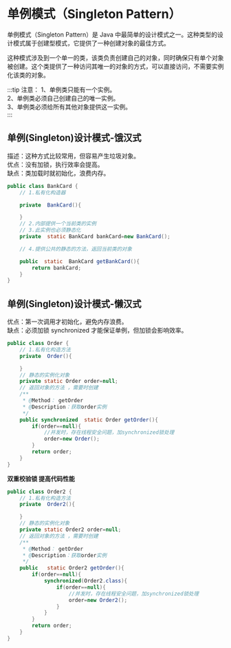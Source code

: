 
# 单例模式（Singleton Pattern）
单例模式（Singleton Pattern）是 Java 中最简单的设计模式之一。这种类型的设计模式属于创建型模式，它提供了一种创建对象的最佳方式。

这种模式涉及到一个单一的类，该类负责创建自己的对象，同时确保只有单个对象被创建。这个类提供了一种访问其唯一的对象的方式，可以直接访问，不需要实例化该类的对象。

:::tip 注意：
1、单例类只能有一个实例。  
2、单例类必须自己创建自己的唯一实例。  
3、单例类必须给所有其他对象提供这一实例。  
:::

## 单例(Singleton)设计模式-饿汉式

描述：这种方式比较常用，但容易产生垃圾对象。  
优点：没有加锁，执行效率会提高。  
缺点：类加载时就初始化，浪费内存。  

```java
public class BankCard {
    // 1.私有化构造器

    private  BankCard(){

    }
    // 2.内部提供一个当前类的实例
    // 3.此实例也必须静态化
    private  static BankCard bankCard=new BankCard();

    // 4.提供公共的静态的方法，返回当前类的对象

    public  static  BankCard getBankCard(){
        return bankCard;
    }
}
```

## 单例(Singleton)设计模式-懒汉式

优点：第一次调用才初始化，避免内存浪费。  
缺点：必须加锁 synchronized 才能保证单例，但加锁会影响效率。  

```java
public class Order {
    // 1.私有化构造方法
    private  Order(){

    }
    // 静态的实例化对象
    private static Order order=null;
    // 返回对象的方法 ，需要时创建
    /**
     * @Method： getOrder
     * @Description：获取order实例
     */
    public synchronized  static Order getOrder(){
        if(order==null){
            //并发时，存在线程安全问题，加synchronized锁处理
            order=new Order();
        }
        return order;
    }
}
```

**双重校验锁 提高代码性能**

```java
public class Order2 {
    // 1.私有化构造方法
    private  Order2(){

    }
    // 静态的实例化对象
    private static Order2 order=null;
    // 返回对象的方法 ，需要时创建
    /**
     * @Method： getOrder
     * @Description：获取order实例
     */
    public   static Order2 getOrder(){
        if(order==null){
            synchronized(Order2.class){
                if(order==null){
                    //并发时，存在线程安全问题，加synchronized锁处理
                    order=new Order2();
                }
            }
        }
        return order;
    }
}
```
